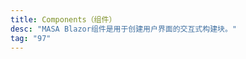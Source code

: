 ```yaml
---
title: Components（组件）
desc: "MASA Blazor组件是用于创建用户界面的交互式构建块。"
tag: "97"
---
```


<all-components></all-components>
